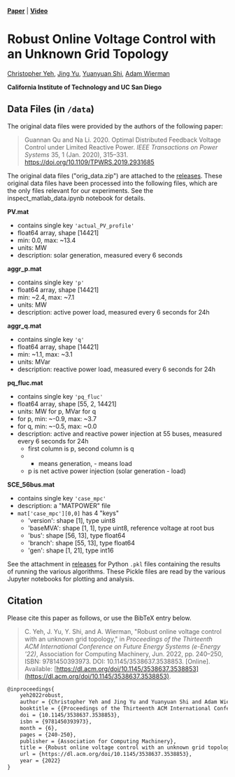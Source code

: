 [**Paper**](https://dl.acm.org/doi/10.1145/3538637.3538853) |
[**Video**](https://youtu.be/iDhDfDrXqoA)

# Robust Online Voltage Control with an Unknown Grid Topology

[Christopher Yeh](https://chrisyeh96.github.io/), [Jing Yu](https://scholar.google.com/citations?user=akiDVE8AAAAJ&hl=en), [Yuanyuan Shi](https://yyshi.eng.ucsd.edu/), [Adam Wierman](https://adamwierman.com/)

**California Institute of Technology and UC San Diego**


## Data Files (in `/data`)

The original data files were provided by the authors of the following paper:
> Guannan Qu and Na Li. 2020. Optimal Distributed Feedback Voltage Control under Limited Reactive Power. _IEEE Transactions on Power Systems_ 35, 1 (Jan. 2020), 315–331. https://doi.org/10.1109/TPWRS.2019.2931685

The original data files ("orig_data.zip") are attached to the [releases](https://github.com/chrisyeh96/voltctrl/releases/tag/v1.0). These original data files have been processed into the following files, which are the only files relevant for our experiments. See the inspect_matlab_data.ipynb notebook for details.

**PV.mat**
- contains single key `'actual_PV_profile'`
- float64 array, shape [14421]
- min: 0.0, max: ~13.4
- units: MW
- description: solar generation, measured every 6 seconds

**aggr_p.mat**
- contains single key `'p'`
- float64 array, shape [14421]
- min: ~2.4, max: ~7.1
- units: MW
- description: active power load, measured every 6 seconds for 24h

**aggr_q.mat**
- contains single key `'q'`
- float64 array, shape [14421]
- min: ~1.1, max: ~3.1
- units: MVar
- description: reactive power load, measured every 6 seconds for 24h

**pq_fluc.mat**
- contains single key `'pq_fluc'`
- float64 array, shape [55, 2, 14421]
- units: MW for p, MVar for q
- for p, min: ~-0.9, max: ~3.7
- for q, min: ~-0.5, max: ~0.0
- description: active and reactive power injection at 55 buses, measured every 6 seconds for 24h
  - first column is p, second column is q
  - + means generation, - means load
  - p is net active power injection (solar generation - load)

**SCE_56bus.mat**
- contains single key `'case_mpc'`
- description: a "MATPOWER" file
- `mat['case_mpc'][0,0]` has 4 "keys"
    - 'version': shape [1], type uint8
    - 'baseMVA': shape [1, 1], type uint8, reference voltage at root bus
    - 'bus': shape [56, 13], type float64
    - 'branch': shape [55, 13], type float64
    - 'gen': shape [1, 21], type int16

See the attachment in [releases](https://github.com/chrisyeh96/voltctrl/releases/tag/v1.0) for Python `.pkl` files containing the results of running the various algorithms. These Pickle files are read by the various Jupyter notebooks for plotting and analysis.


## Citation

Please cite this paper as follows, or use the BibTeX entry below.

> C. Yeh, J. Yu, Y. Shi, and A. Wierman, "Robust online voltage control with an unknown grid topology," in _Proceedings of the Thirteenth ACM International Conference on Future Energy Systems (e-Energy '22)_, Association for Computing Machinery, Jun. 2022, pp. 240–250, ISBN: 9781450393973. DOI: 10.1145/3538637.3538853. [Online]. Available: [https://dl.acm.org/doi/10.1145/3538637.3538853](https://dl.acm.org/doi/10.1145/3538637.3538853).

```tex
@inproceedings{
    yeh2022robust,
    author = {Christopher Yeh and Jing Yu and Yuanyuan Shi and Adam Wierman},
    booktitle = {{Proceedings of the Thirteenth ACM International Conference on Future Energy Systems (e-Energy '22)}},
    doi = {10.1145/3538637.3538853},
    isbn = {9781450393973},
    month = {6},
    pages = {240-250},
    publisher = {Association for Computing Machinery},
    title = {Robust online voltage control with an unknown grid topology},
    url = {https://dl.acm.org/doi/10.1145/3538637.3538853},
    year = {2022}
}
```
